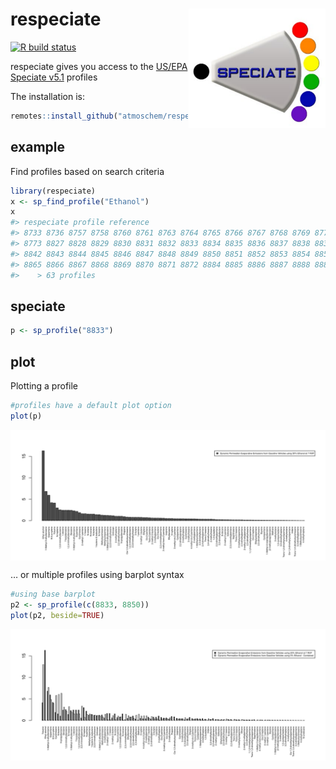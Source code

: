 
# respeciate <img src="man/figures/logo.png" align="right" alt="" width="220" />

[![R build
status](https://github.com/atmoschem/respeciate/workflows/R-CMD-check/badge.svg)](https://github.com/atmoschem/respeciate/actions)

respeciate gives you access to the [US/EPA Speciate
v5.1](https://www.epa.gov/air-emissions-modeling/speciate) profiles

The installation is:

``` r
remotes::install_github("atmoschem/respeciate")
```

## example

Find profiles based on search criteria

``` r
library(respeciate)
x <- sp_find_profile("Ethanol")
x
#> respeciate profile reference
#> 8733 8736 8757 8758 8760 8761 8763 8764 8765 8766 8767 8768 8769 8770 8771 8772 
#> 8773 8827 8828 8829 8830 8831 8832 8833 8834 8835 8836 8837 8838 8839 8840 8841 
#> 8842 8843 8844 8845 8846 8847 8848 8849 8850 8851 8852 8853 8854 8855 8863 8864 
#> 8865 8866 8867 8868 8869 8870 8871 8872 8884 8885 8886 8887 8888 8889 8934
#>    > 63 profiles
```

## speciate

``` r
p <- sp_profile("8833")
```

## plot

Plotting a profile

``` r
#profiles have a default plot option
plot(p)
```

<img src="man/figures/unnamed-chunk-5-1.png" style="display: block; margin: auto;" />

… or multiple profiles using barplot syntax

``` r
#using base barplot 
p2 <- sp_profile(c(8833, 8850))
plot(p2, beside=TRUE)
```

<img src="man/figures/unnamed-chunk-6-1.png" style="display: block; margin: auto;" />
